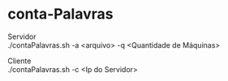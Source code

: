 # conta-Palavras
Servidor\
./contaPalavras.sh -a \<arquivo\> -q \<Quantidade de Máquinas\>

Cliente\
./contaPalavras.sh -c \<Ip do Servidor\>
